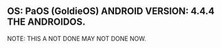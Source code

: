 OS: PaOS (GoldieOS) 
ANDROID VERSION: 4.4.4
THE ANDROIDOS.
---------------------
NOTE: THIS A NOT DONE MAY NOT DONE NOW.
